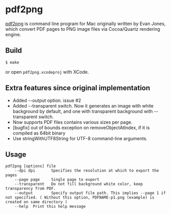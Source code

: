 pdf2png
===========

[pdf2png](http://www.evanjones.ca/pdf2png.html) is command line program for Mac originally written by Evan Jones, 
which convert PDF pages to PNG image files via Cocoa/Quartz rendering engine.

## Build

    $ make

or open `pdf2png.xcodeproj` with XCode.

## Extra features since original implementation

- Added --output option. issue #2
- Added --transparent switch. Now it generates an image with white background by default, and one with transparent background with --transparent switch.
- Now supports PDF files contains various sizes per page.
- [bugfix] out of bounds exception on removeObjectAtIndex, if it is compiled as 64bit binary
- Use stringWithUTF8String for UTF-8 command-line arguments.

## Usage

    pdf2png [options] file
        --dpi dpi       Specifies the resolution at which to export the pages
        --page page     Single page to export
        --transparent   Do not fill background white color, keep transparency from PDF.
        --output        Specify output file path. This implies --page 1 if not specified. ( Without this option, PDFNAME-p1.png (example) is created on same directory )
        --help  Print this help message
